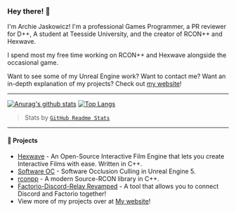 ### Hey there! 👋

I'm Archie Jaskowicz! I'm a professional Games Programmer, a PR reviewer for D++, A student at Teesside University, and the creator of RCON++ and Hexwave.

I spend most my free time working on RCON++ and Hexwave alongside the occasional game.

Want to see some of my Unreal Engine work? Want to contact me? Want an in-depth explanation of my projects? Check out [my website](https://jaskowicz.xyz/)!

<hr />

[![Anurag's github stats](https://github-readme-stats.vercel.app/api?username=Jaskowicz1&show_icons=true&theme=dark)](https://github.com/anuraghazra/github-readme-stats) 
[![Top Langs](https://github-readme-stats.vercel.app/api/top-langs/?username=Jaskowicz1&layout=compact&theme=dark)](https://github.com/anuraghazra/github-readme-stats)

> Stats by [`GitHub Readme Stats`](https://github.com/anuraghazra/github-readme-stats)

<hr />

#### :telescope: Projects

- [Hexwave](https://github.com/Jaskowicz1/Hexwave) - An Open-Source Interactive Film Engine that lets you create Interactive Films with ease. Written in C++.
- [Software OC](https://github.com/Jaskowicz1/Software-OC) - Software Occlusion Culling in Unreal Engine 5.
- [rconpp](https://github.com/Jaskowicz1/rconpp) - A modern Source-RCON library in C++.
- [Factorio-Discord-Relay Revamped](https://github.com/Jaskowicz1/fdr-remake) - A tool that allows you to connect Discord and Factorio together!
- View more of my projects over at [My website](https://jaskowicz.xyz/)!
